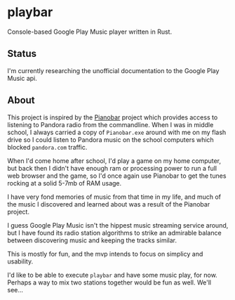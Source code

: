 playbar
======

Console-based Google Play Music player written in Rust.

## Status

I'm currently researching the unofficial documentation to the Google Play Music api.

## About

This project is inspired by the [Pianobar](https://github.com/PromyLOPh/pianobar) project which provides access to listening to Pandora radio from the commandline.
When I was in middle school, I always carried a copy of `Pianobar.exe` around with me on my flash drive so I could listen to Pandora music on the school computers which blocked `pandora.com` traffic.

When I'd come home after school, I'd play a game on my home computer, but back then I didn't have enough ram or processing power to run a full web browser and the game, so I'd once again use Pianobar to get the tunes rocking at a solid 5-7mb of RAM usage.

I have very fond memories of music from that time in my life, and much of the music I discovered and learned about was a result of the Pianobar project.

I guess Google Play Music isn't the hippest music streaming service around, but I have found its radio station algorithms to strike an admirable balance between discovering music and keeping the tracks similar.

This is mostly for fun, and the mvp intends to focus on simplicy and usability.

I'd like to be able to execute `playbar` and have some music play, for now.
Perhaps a way to mix two stations together would be fun as well.
We'll see...
